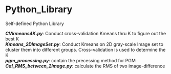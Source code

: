 # Python_Library
Self-defined Python Library

***CVkmeans4K.py***: Conduct cross-validation Kmeans thru K to figure out the best K  
***Kmeans_2DImageSet.py***: Conduct Kmeans on 2D gray-scale Image set to cluster them into different groups. Cross-validation is used to determine the K  
***pgm_processing.py***: contain the precessing method for PGM  
***Cal_RMS_between_2Image.py***: calculate the RMS of two image-difference
